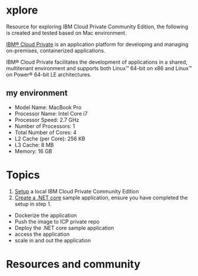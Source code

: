 # xplore

Resource for exploring IBM Cloud Private Community Edition, the following is created and tested based on Mac environment.

[IBM® Cloud Private](https://www.ibm.com/support/knowledgecenter/en/SSBS6K_2.1.0/getting_started/overview.html) is an application platform for developing and managing on-premises, containerized applications.

IBM® Cloud Private facilitates the development of applications in a shared, multitenant environment and supports both Linux™ 64-bit on x86 and Linux™ on Power® 64-bit LE architectures.

## my environment
- Model Name:	MacBook Pro
- Processor Name:	Intel Core i7
- Processor Speed:	2.7 GHz
- Number of Processors:	1
- Total Number of Cores:	4
- L2 Cache (per Core):	256 KB
- L3 Cache:	8 MB
- Memory:	16 GB

# Topics
1. [Setup](setup.md) a local IBM Cloud Private Community Edition
2. [Create a .NET core](./dotnet/readme.md) sample application, ensure you have completed the setup in step 1.
  - Dockerize the application
  - Push the image to ICP private repo
  - Deploy the .NET core sample application
  - access the application
  - scale in and out the application

# Resources and community

  
